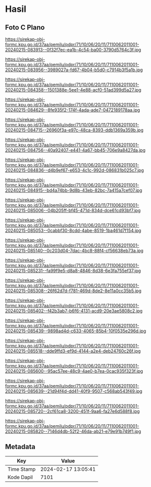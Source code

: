 # Hasil

## Foto C Plano

https://sirekap-obj-formc.kpu.go.id/37aa/pemilu/pdpr/71/10/06/20/11/7110062011001-20240215-083913--0f32f7ec-ea1b-4c54-ba00-3790d5764c3f.jpg

https://sirekap-obj-formc.kpu.go.id/37aa/pemilu/pdpr/71/10/06/20/11/7110062011001-20240215-083956--3989027a-fd67-4b04-b5d0-c7914b3f5a1b.jpg

https://sirekap-obj-formc.kpu.go.id/37aa/pemilu/pdpr/71/10/06/20/11/7110062011001-20240215-084358--1501388e-5ee1-4e88-acf0-51ad399d5a27.jpg

https://sirekap-obj-formc.kpu.go.id/37aa/pemilu/pdpr/71/10/06/20/11/7110062011001-20240215-084629--8fe935f2-174f-4ada-ade7-0472189178aa.jpg

https://sirekap-obj-formc.kpu.go.id/37aa/pemilu/pdpr/71/10/06/20/11/7110062011001-20240215-084715--26960f3a-e97c-48ca-8393-ddb1369a359b.jpg

https://sirekap-obj-formc.kpu.go.id/37aa/pemilu/pdpr/71/10/06/20/11/7110062011001-20240215-084756--40a92407-e441-4a67-bb45-706e9a8427da.jpg

https://sirekap-obj-formc.kpu.go.id/37aa/pemilu/pdpr/71/10/06/20/11/7110062011001-20240215-084836--d4b9ef67-e653-4c1c-992d-086831b025c7.jpg

https://sirekap-obj-formc.kpu.go.id/37aa/pemilu/pdpr/71/10/06/20/11/7110062011001-20240215-084915--bd4a74bb-9d8b-43eb-82bc-7a415a7cef07.jpg

https://sirekap-obj-formc.kpu.go.id/37aa/pemilu/pdpr/71/10/06/20/11/7110062011001-20240215-085006--04b205ff-bf45-471d-834d-dce61cd93bf7.jpg

https://sirekap-obj-formc.kpu.go.id/37aa/pemilu/pdpr/71/10/06/20/11/7110062011001-20240215-085053--0cabbf30-8cdd-4abe-8519-1ba461d7f154.jpg

https://sirekap-obj-formc.kpu.go.id/37aa/pemilu/pdpr/71/10/06/20/11/7110062011001-20240215-085140--0c203d04-7dac-4bc8-88f4-cf56638eb73a.jpg

https://sirekap-obj-formc.kpu.go.id/37aa/pemilu/pdpr/71/10/06/20/11/7110062011001-20240215-085231--fa99f9e5-d8a8-4846-8d38-6e3fa755ef37.jpg

https://sirekap-obj-formc.kpu.go.id/37aa/pemilu/pdpr/71/10/06/20/11/7110062011001-20240215-085308--26f62d7d-f781-469d-8de2-8e11a0cc35b5.jpg

https://sirekap-obj-formc.kpu.go.id/37aa/pemilu/pdpr/71/10/06/20/11/7110062011001-20240215-085402--f42b3ab7-b6f6-4131-acd9-20e3ae5808c2.jpg

https://sirekap-obj-formc.kpu.go.id/37aa/pemilu/pdpr/71/10/06/20/11/7110062011001-20240215-085439--9898ad4d-c633-4065-85b4-10f0535e296d.jpg

https://sirekap-obj-formc.kpu.go.id/37aa/pemilu/pdpr/71/10/06/20/11/7110062011001-20240215-085518--dde9ffd3-ef9d-4144-a2e4-deb24760c26f.jpg

https://sirekap-obj-formc.kpu.go.id/37aa/pemilu/pdpr/71/10/06/20/11/7110062011001-20240215-085600--95ac57ee-48c9-4ae0-b7ea-0cac935f323f.jpg

https://sirekap-obj-formc.kpu.go.id/37aa/pemilu/pdpr/71/10/06/20/11/7110062011001-20240215-085639--21d94f4d-dd41-40f9-9507-c568ab543f49.jpg

https://sirekap-obj-formc.kpu.go.id/37aa/pemilu/pdpr/71/10/06/20/11/7110062011001-20240215-085720--2cf61ca8-3200-451f-9aa6-fa27e6d588f8.jpg

https://sirekap-obj-formc.kpu.go.id/37aa/pemilu/pdpr/71/10/06/20/11/7110062011001-20240215-085820--7146d4db-52f2-46da-ab21-e79e91b749f1.jpg


## Metadata

| Key        | Value               |
| ---------- | ------------------- |
| Time Stamp | 2024-02-17 13:05:41 |
| Kode Dapil | 7101                |



